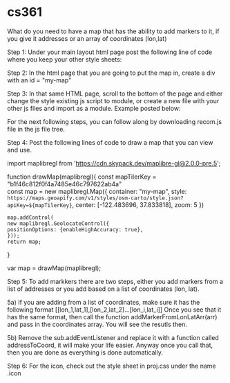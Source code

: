 # cs361

What do you need to have a map that has the ability to add markers to it, if you give it 
addresses or an array of coordinates (lon,lat)

Step 1: Under your main layout html page post the following line of code where you keep your 
other style sheets: <link rel = "stylesheet" type="text/css" href="https://cdn.skypack.dev/maplibre-gl/dist/maplibre-gl.css">

Step 2: In the html page that you are going to put the map in, create a div with an id = "my-map"

Step 3: In that same HTML page, scroll to the bottom of the page and either change the style existing js script 
to module, or create a new file with your other js files and import as a module. Example posted below:
<script type="module" src = "js/example.js"> </script>

For the next following steps, you can follow along by downloading recom.js file in the js file tree.

Step 4: Post the following lines of code to draw a map that you can view and use. 

import maplibregl from 'https://cdn.skypack.dev/maplibre-gl@2.0.0-pre.5';

function drawMap(maplibregl){
    const mapTilerKey = "b1f46c812f0f4a7485e46c797622ab4a"    
    const map = new maplibregl.Map({
    container: "my-map",
    style: `https://maps.geoapify.com/v1/styles/osm-carto/style.json?apiKey=${mapTilerKey}`,
    center: [-122.483696, 37.833818],
    zoom: 5
    })
    

    map.addControl(
    new maplibregl.GeolocateControl({
    positionOptions: {enableHighAccuracy: true},
    }));
    return map;
}

var map = drawMap(maplibregl);

Step 5: To add markkers there are two steps, either you add markers from a list of addresses or you
add based on a list of coordinates (lon, lat).

5a) If you are adding from a list of coordinates, make sure it has the following format 
[[lon_1,lat_1],[lon_2,lat_2]...[lon_i,lat_i]]
Once you see that it has the same format, then call the function addMarkerFromLonLatArr(arr)
and pass in the coordinates array. You will see the resutls then.

5b) Remove the sub.addEventListener and replace it with a function called addressToCoord, it will make
your life easier. Anyway once you call that, then you are done as everything is done automatically.

Step 6: For the icon, check out the style sheet in proj.css under the name .icon


